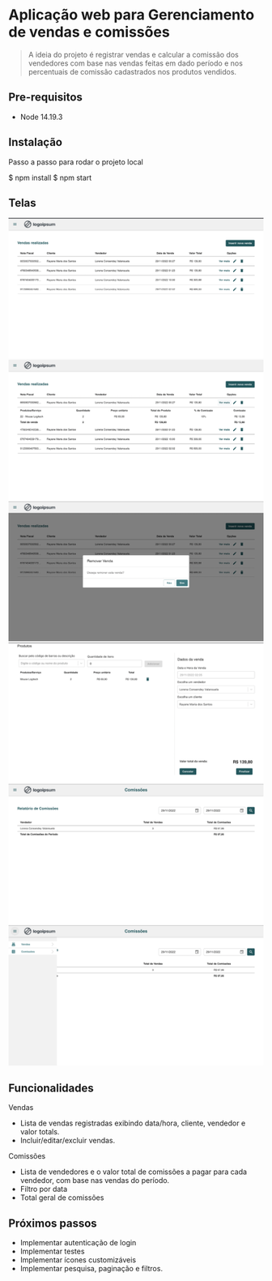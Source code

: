 # Aplicação web para Gerenciamento de vendas e comissões

> A ideia do projeto é registrar vendas e calcular a comissão dos vendedores com base nas vendas feitas em dado período e nos percentuais de comissão cadastrados nos produtos vendidos.

## Pre-requisitos

- Node 14.19.3

## Instalação

Passo a passo para rodar o projeto local

$ npm install
$ npm start

## Telas

![1](https://raw.githubusercontent.com/rayanemsantos/proj-react-sales-management/main/prints/1.png)
![2](https://raw.githubusercontent.com/rayanemsantos/proj-react-sales-management/main/prints/2.png)
![3](https://raw.githubusercontent.com/rayanemsantos/proj-react-sales-management/main/prints/3.png)
![4](https://raw.githubusercontent.com/rayanemsantos/proj-react-sales-management/main/prints/4.png)
![5](https://raw.githubusercontent.com/rayanemsantos/proj-react-sales-management/main/prints/5.png)
![6](https://raw.githubusercontent.com/rayanemsantos/proj-react-sales-management/main/prints/6.png)

## Funcionalidades

Vendas

- Lista de vendas registradas exibindo data/hora, cliente, vendedor e valor totals.
- Incluir/editar/excluir vendas.

Comissões

- Lista de vendedores e o valor total de comissões a pagar para cada vendedor, com base nas vendas do período.
- Filtro por data
- Total geral de comissões

## Próximos passos

- Implementar autenticação de login
- Implementar testes
- Implementar ícones customizáveis
- Implementar pesquisa, paginação e filtros.
